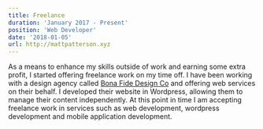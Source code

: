 ```yaml
---
title: Freelance
duration: 'January 2017 - Present'
position: 'Web Developer'
date: '2018-01-05'
url: http://mattpatterson.xyz
---
```

As a means to enhance my skills outside of work and earning some extra profit, I started offering freelance work on my time off. I have been working with a design agency called [Bona Fide Design Co](https://www.bonafidedesignco.com) and offering web services on their behalf. I developed their website in Wordpress, allowing them to manage their content independently. At this point in time I am accepting freelance work in services such as web development, wordpress development and mobile application development.

